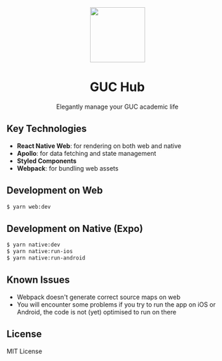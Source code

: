 <div align="center">

<img src="https://user-images.githubusercontent.com/11808903/38679946-537aa072-3e65-11e8-9a20-5b8a256295fd.png" width="125"/>

<h1>GUC Hub</h1>

<p>Elegantly manage your GUC academic life</p>

</div>

## Key Technologies 
- **React Native Web**: for rendering on both web and native
- **Apollo**: for data fetching and state management
- **Styled Components**
- **Webpack**: for bundling web assets 

## Development on Web
```bash
$ yarn web:dev
```
## Development on Native (Expo)
```bash
$ yarn native:dev
$ yarn native:run-ios 
$ yarn native:run-android 
```

## Known Issues
- Webpack doesn't generate correct source maps on web
- You will encounter some problems if you try to run the app on iOS or Android, the code is not (yet) optimised to run on there

## License

MIT License
